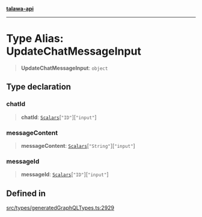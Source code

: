 [**talawa-api**](../../../README.md)

***

# Type Alias: UpdateChatMessageInput

> **UpdateChatMessageInput**: `object`

## Type declaration

### chatId

> **chatId**: [`Scalars`](Scalars.md)\[`"ID"`\]\[`"input"`\]

### messageContent

> **messageContent**: [`Scalars`](Scalars.md)\[`"String"`\]\[`"input"`\]

### messageId

> **messageId**: [`Scalars`](Scalars.md)\[`"ID"`\]\[`"input"`\]

## Defined in

[src/types/generatedGraphQLTypes.ts:2929](https://github.com/Suyash878/talawa-api/blob/095e6964ce2a06c1c30d1acf81b6162203f1db91/src/types/generatedGraphQLTypes.ts#L2929)
